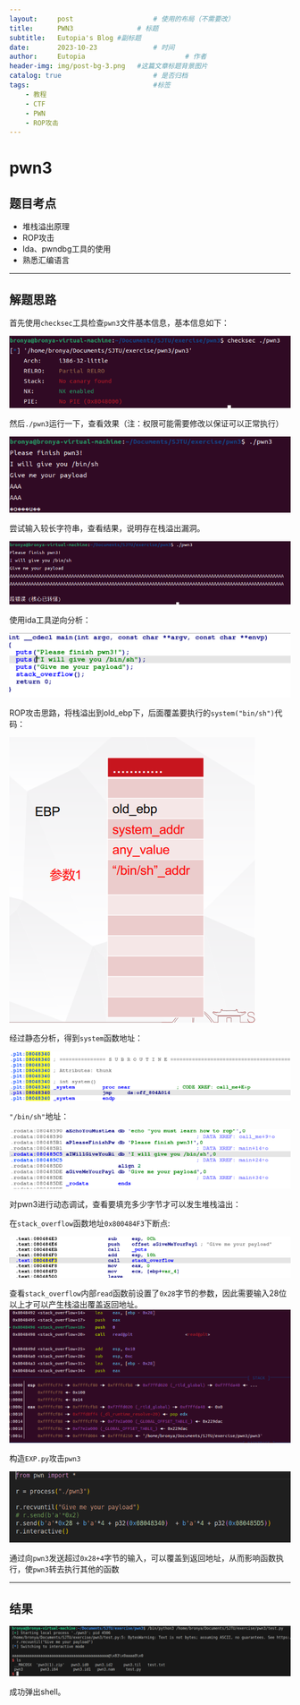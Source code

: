 ```yaml
---
layout:     post   				    # 使用的布局（不需要改）
title:      PWN3				# 标题 
subtitle:   Eutopia's Blog #副标题
date:       2023-10-23 				# 时间
author:     Eutopia 						# 作者
header-img: img/post-bg-3.png 	#这篇文章标题背景图片
catalog: true 						# 是否归档
tags:								#标签
    - 教程
    - CTF
    - PWN
    - ROP攻击
---
```


# pwn3

## 题目考点

- 堆栈溢出原理
- ROP攻击
- Ida、pwndbg工具的使用
- 熟悉汇编语言

--------

## 解题思路

首先使用`checksec`工具检查`pwn3`文件基本信息，基本信息如下：

![checksec](/img/posts/2023-10-23-pwn3/images/checksec.png)

然后`./pwn3`运行一下，查看效果（注：权限可能需要修改以保证可以正常执行）

![正常运行](/img/posts/2023-10-23-pwn3/images/正常运行.png)

尝试输入较长字符串，查看结果，说明存在栈溢出漏洞。

![栈溢出漏洞](/img/posts/2023-10-23-pwn3/images/存在栈溢出漏洞.png)

使用ida工具逆向分析：

![main函数反汇编](/img/posts/2023-10-23-pwn3/images/main函数反汇编.png)

ROP攻击思路，将栈溢出到old_ebp下，后面覆盖要执行的`system("bin/sh")`代码：

<img src="/img/posts/2023-10-23-pwn3/images/ROP攻击原理.png" />

经过静态分析，得到`system`函数地址：

![system函数地址](/img/posts/2023-10-23-pwn3/images/system函数地址.png)

`"/bin/sh"`地址：

![字符串地址](/img/posts/2023-10-23-pwn3/images/字符串地址.png)

对pwn3进行动态调试，查看要填充多少字节才可以发生堆栈溢出：

在`stack_overflow`函数地址`0x800484F3`下断点:

![stackoverflow函数地址](/img/posts/2023-10-23-pwn3/images/stackoverflow函数地址.png)

查看`stack_overflow`内部`read`函数前设置了`0x28`字节的参数，因此需要输入28位以上才可以产生栈溢出覆盖返回地址。![image-20230921224714276](/img/posts/2023-10-23-pwn3/images/gdb.png)

构造`EXP.py`攻击`pwn3`

![python文件](/img/posts/2023-10-23-pwn3/images/python文件.png)

通过向`pwn3`发送超过`0x28+4`字节的输入，可以覆盖到返回地址，从而影响函数执行，使`pwn3`转去执行其他的函数

--------

## 结果

![结果](/img/posts/2023-10-23-pwn3/images/结果.png)

成功弹出shell。
